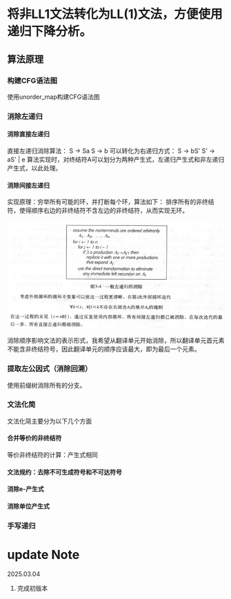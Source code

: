 # 将非LL1文法转化为LL(1)文法，方便使用递归下降分析。

## 算法原理

### 构建CFG语法图
使用unorder_map构建CFG语法图

### 消除左递归
#### 消除直接左递归
直接左递归消除算法：
S -> Sa
S -> b
可以转化为右递归方式：
S -> bS'
S' -> aS' | e
算法实现时，对终结符A可以划分为两种产生式，左递归产生式和非左递归产生式，以此处理。

#### 消除间接左递归
实现原理：穷举所有可能的环，并打断每个环，算法如下：
排序所有的非终结符，使得顺序右边的非终结符不含左边的非终结符，从而实现无环。

![alt text](image.png)

消除顺序影响文法的表示形式，我希望从翻译单元开始消除，所以翻译单元首元素不能含非终结符号，因此翻译单元的顺序应该最大，即为最后一个元素。


### 提取左公因式（消除回溯）

使用前缀树消除所有的分支。


### 文法化简

文法化简主要分为以下几个方面

#### 合并等价的非终结符

等价非终结符的计算：产生式相同

#### 文法规约：去除不可生成符号和不可达符号

#### 消除e-产生式

#### 消除单位产生式


### 手写递归


# update Note

2025.03.04
1. 完成初版本
